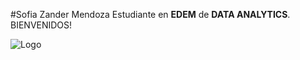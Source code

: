 #Sofia Zander Mendoza
Estudiante en **EDEM** de **DATA ANALYTICS**. 
BIENVENIDOS!

![Logo](https://lh3.googleusercontent.com/proxy/rlylHTQMk6a84ukRiasfxawPcVTIpdNCwZ6_f0ivkoivXx7uxx9CBKGypwRn6yPzW-10B-aMaBC78TvnDtBO7-o2BQ9ruZ28SbfSaIffGhnN42QswIlO)

